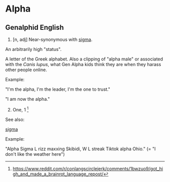# Alpha
## Genalphid English

1. [n, adj] Near-synonymous with [sigma](sigma.md).

An arbitrarily high "status".

A letter of the Greek alphabet. Also a clipping of "alpha male" or associated with the *Canis lupus*, what Gen Alpha kids think they are when they harass other people online.

Example:

"I'm the alpha, I'm the leader, I'm the one to trust."

"I am now the alpha."

2. One, 1 [^1]

See also:

[sigma](sigma.md)

Example:

"Alpha Sigma L rizz maxxing Skibidi, W L streak Tiktok alpha Ohio." (= "I don't like the weather here")

[^1]: <https://www.reddit.com/r/conlangscirclejerk/comments/1bwzuo9/got_high_and_made_a_brainrot_language_repost/>